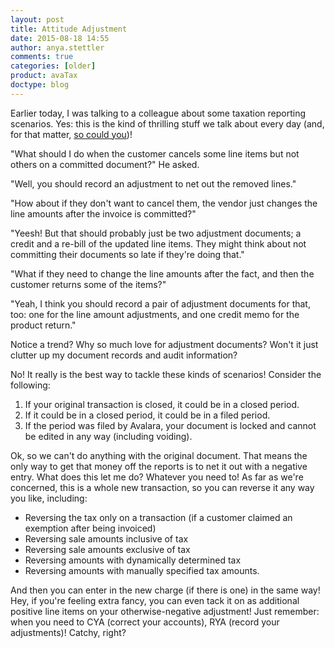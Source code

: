 ```yaml
---
layout: post
title: Attitude Adjustment
date: 2015-08-18 14:55
author: anya.stettler
comments: true
categories: [older]
product: avaTax
doctype: blog
---
```

Earlier today, I was talking to a colleague about some taxation reporting scenarios. Yes: this is the kind of thrilling stuff we talk about every day (and, for that matter, <a href="http://www.avalara.com/about/jobs/">so could you</a>)!

"What should I do when the customer cancels some line items but not others on a committed document?" He asked.

"Well, you should record an adjustment to net out the removed lines."

"How about if they don't want to cancel them, the vendor just changes the line amounts after the invoice is committed?"

"Yeesh! But that should probably just be two adjustment documents; a credit and a re-bill of the updated line items. They might think about not committing their documents so late if they're doing that."

"What if they need to change the line amounts after the fact, and then the customer returns some of the items?"

"Yeah, I think you should record a pair of adjustment documents for that, too: one for the line amount adjustments, and one credit memo for the product return."

Notice a trend? Why so much love for adjustment documents? Won't it just clutter up my document records and audit information?

No! It really is the best way to tackle these kinds of scenarios! Consider the following:
<ol>
	<li>If your original transaction is closed, it could be in a closed period.</li>
	<li>If it could be in a closed period, it could be in a filed period.</li>
	<li>If the period was filed by Avalara, your document is locked and cannot be edited in any way (including voiding).</li>
</ol>
Ok, so we can't do anything with the original document. That means the only way to get that money off the reports is to net it out with a negative entry. What does this let me do? Whatever you need to! As far as we're concerned, this is a whole new transaction, so you can reverse it any way you like, including:
<ul>
	<li>Reversing the tax only on a transaction (if a customer claimed an exemption after being invoiced)</li>
	<li>Reversing sale amounts inclusive of tax</li>
	<li>Reversing sale amounts exclusive of tax</li>
	<li>Reversing amounts with dynamically determined tax</li>
	<li>Reversing amounts with manually specified tax amounts.</li>
</ul>
And then you can enter in the new charge (if there is one) in the same way! Hey, if you're feeling extra fancy, you can even tack it on as additional positive line items on your otherwise-negative adjustment! Just remember: when you need to CYA (correct your accounts), RYA (record your adjustments)! Catchy, right?

